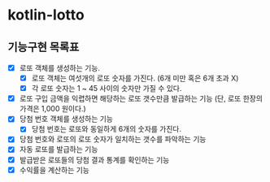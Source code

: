 # kotlin-lotto

## 기능구현 목록표 

- [x] 로또 객체를 생성하는 기능.
  - [x] 로또 객체는 여섯개의 로또 숫자를 가진다. (6개 미만 혹은 6개 초과 X)
  - [x] 각 로또 숫자는 1 ~ 45 사이의 숫자만 가질 수 있다. 
- [x] 로또 구입 금액을 익렵하면 해당하는 로또 갯수만큼 발급하는 기능 (단, 로또 한장의 가격은 1,000 원이다.)
- [x] 당첨 번호 객체를 생성하는 기능
  - [x] 당첨 번호는 로또와 동일하게 6개의 숫자를 가진다.
- [x] 당첨 번호와 로또의 로또 숫자가 일치하는 갯수를 파악하는 기능 
- [x] 자동 로또를 발급하는 기능 
- [x] 발급받은 로또들의 당첨 결과 통계를 확인하는 기능 
- [x] 수익률을 계산하는 기능 
